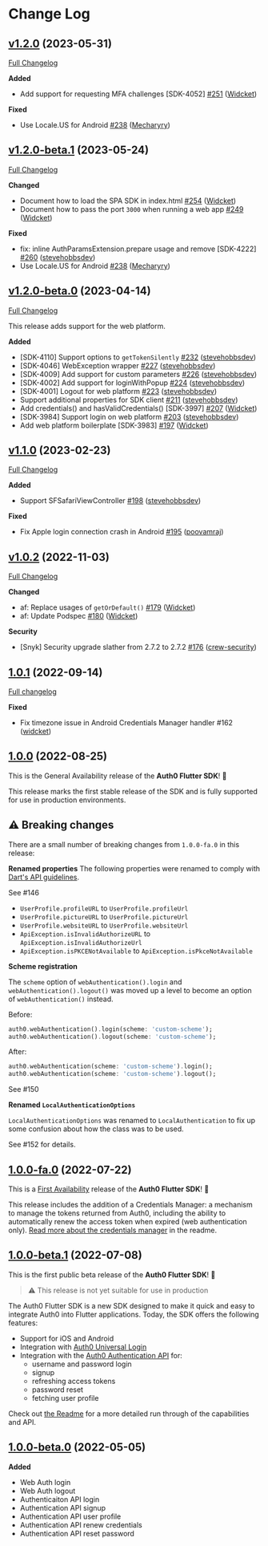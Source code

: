 # Change Log

## [v1.2.0](https://github.com/auth0/auth0-flutter/tree/v1.2.0) (2023-05-31)
[Full Changelog](https://github.com/auth0/auth0-flutter/compare/v1.1.0...v1.2.0)

**Added**
- Add support for requesting MFA challenges [SDK-4052] [\#251](https://github.com/auth0/auth0-flutter/pull/251) ([Widcket](https://github.com/Widcket))

**Fixed**
- Use Locale.US for Android [\#238](https://github.com/auth0/auth0-flutter/pull/238) ([Mecharyry](https://github.com/Mecharyry))

## [v1.2.0-beta.1](https://github.com/auth0/auth0-flutter/tree/v1.2.0-beta.1) (2023-05-24)

[Full Changelog](https://github.com/auth0/auth0-flutter/compare/v1.2.0-beta.0...v1.2.0-beta.1)

**Changed**

- Document how to load the SPA SDK in index.html [\#254](https://github.com/auth0/auth0-flutter/pull/254) ([Widcket](https://github.com/Widcket))
- Document how to pass the port `3000` when running a web app [\#249](https://github.com/auth0/auth0-flutter/pull/249) ([Widcket](https://github.com/Widcket))

**Fixed**

- fix: inline AuthParamsExtension.prepare usage and remove [SDK-4222] [\#260](https://github.com/auth0/auth0-flutter/pull/260) ([stevehobbsdev](https://github.com/stevehobbsdev))
- Use Locale.US for Android [\#238](https://github.com/auth0/auth0-flutter/pull/238) ([Mecharyry](https://github.com/Mecharyry))

## [v1.2.0-beta.0](https://github.com/auth0/auth0-flutter/tree/v1.2.0-beta.0) (2023-04-14)

[Full Changelog](https://github.com/auth0/auth0-flutter/compare/v1.1.0...v1.2.0-beta.0)

This release adds support for the web platform.

**Added**

- [SDK-4110] Support options to `getTokenSilently` [\#232](https://github.com/auth0/auth0-flutter/pull/232) ([stevehobbsdev](https://github.com/stevehobbsdev))
- [SDK-4046] WebException wrapper [\#227](https://github.com/auth0/auth0-flutter/pull/227) ([stevehobbsdev](https://github.com/stevehobbsdev))
- [SDK-4009] Add support for custom parameters [\#226](https://github.com/auth0/auth0-flutter/pull/226) ([stevehobbsdev](https://github.com/stevehobbsdev))
- [SDK-4002] Add support for loginWithPopup [\#224](https://github.com/auth0/auth0-flutter/pull/224) ([stevehobbsdev](https://github.com/stevehobbsdev))
- [SDK-4001] Logout for web platform [\#223](https://github.com/auth0/auth0-flutter/pull/223) ([stevehobbsdev](https://github.com/stevehobbsdev))
- Support additional properties for SDK client [\#211](https://github.com/auth0/auth0-flutter/pull/211) ([stevehobbsdev](https://github.com/stevehobbsdev))
- Add credentials() and hasValidCredentials() [SDK-3997] [\#207](https://github.com/auth0/auth0-flutter/pull/207) ([Widcket](https://github.com/Widcket))
- [SDK-3984] Support login on web platform [\#203](https://github.com/auth0/auth0-flutter/pull/203) ([stevehobbsdev](https://github.com/stevehobbsdev))
- Add web platform boilerplate [SDK-3983] [\#197](https://github.com/auth0/auth0-flutter/pull/197) ([Widcket](https://github.com/Widcket))

## [v1.1.0](https://github.com/auth0/auth0-flutter/tree/v1.1.0) (2023-02-23)

[Full Changelog](https://github.com/auth0/auth0-flutter/compare/v1.0.2...v1.1.0)

**Added**

- Support SFSafariViewController [\#198](https://github.com/auth0/auth0-flutter/pull/198) ([stevehobbsdev](https://github.com/stevehobbsdev))

**Fixed**

- Fix Apple login connection crash in Android [\#195](https://github.com/auth0/auth0-flutter/pull/195) ([poovamraj](https://github.com/poovamraj))

## [v1.0.2](https://github.com/auth0/auth0-flutter/tree/v1.0.2) (2022-11-03)

[Full Changelog](https://github.com/auth0/auth0-flutter/compare/v1.0.1...v1.0.2)

**Changed**

- af: Replace usages of `getOrDefault()` [\#179](https://github.com/auth0/auth0-flutter/pull/179) ([Widcket](https://github.com/Widcket))
- af: Update Podspec [\#180](https://github.com/auth0/auth0-flutter/pull/180) ([Widcket](https://github.com/Widcket))

**Security**

- [Snyk] Security upgrade slather from 2.7.2 to 2.7.2 [\#176](https://github.com/auth0/auth0-flutter/pull/176) ([crew-security](https://github.com/crew-security))

## [1.0.1](https://github.com/auth0/auth0-flutter/tree/v1.0.1) (2022-09-14)

[Full changelog](https://github.com/auth0/auth0-flutter/compare/v1.0.0...v1.0.1)

**Fixed**

- Fix timezone issue in Android Credentials Manager handler #162 ([widcket](https://github.com/widcket))

## [1.0.0](https://github.com/auth0/auth0-flutter/tree/v1.0.0) (2022-08-25)

This is the General Availability release of the **Auth0 Flutter SDK**! 🎉

This release marks the first stable release of the SDK and is fully supported for use in production environments.

## :warning: Breaking changes

There are a small number of breaking changes from `1.0.0-fa.0` in this release:

**Renamed properties**
The following properties were renamed to comply with [Dart's API guidelines](https://dart.dev/guides/language/effective-dart/style#do-capitalize-acronyms-and-abbreviations-longer-than-two-letters-like-words).

See #146

- `UserProfile.profileURL` to `UserProfile.profileUrl`
- `UserProfile.pictureURL` to `UserProfile.pictureUrl`
- `UserProfile.websiteURL` to `UserProfile.websiteUrl`
- `ApiException.isInvalidAuthorizeURL` to `ApiException.isInvalidAuthorizeUrl`
- `ApiException.isPKCENotAvailable` to `ApiException.isPkceNotAvailable`

**Scheme registration**

The `scheme` option of `webAuthentication().login` and `webAuthentication().logout()` was moved up a level to become an option of `webAuthentication()` instead.

Before:

```dart
auth0.webAuthentication().login(scheme: 'custom-scheme');
auth0.webAuthentication().logout(scheme: 'custom-scheme');
```

After:

```dart
auth0.webAuthentication(scheme: 'custom-scheme').login();
auth0.webAuthentication(scheme: 'custom-scheme').logout();
```

See #150

**Renamed `LocalAuthenticationOptions`**

`LocalAuthenticationOptions` was renamed to `LocalAuthentication` to fix up some confusion about how the class was to be used.

See #152 for details.

## [1.0.0-fa.0](https://github.com/auth0/auth0-flutter/tree/1.0.0-fa.0) (2022-07-22)

This is a [First Availability](https://auth0.com/docs/troubleshoot/product-lifecycle/product-release-stages#first-availability) release of the **Auth0 Flutter SDK**! 🎉

This release includes the addition of a Credentials Manager: a mechanism to manage the tokens returned from Auth0, including the ability to automatically renew the access token when expired (web authentication only). [Read more about the credentials manager](https://github.com/auth0/auth0-flutter/tree/main/auth0_flutter#credentials-manager) in the readme.

## [1.0.0-beta.1](https://github.com/auth0/auth0-flutter/tree/1.0.0-beta.1) (2022-07-08)

This is the first public beta release of the **Auth0 Flutter SDK**! 🎉

> ⚠️ This release is not yet suitable for use in production

The Auth0 Flutter SDK is a new SDK designed to make it quick and easy to integrate Auth0 into Flutter applications. Today, the SDK offers the following features:

- Support for iOS and Android
- Integration with [Auth0 Universal Login](https://auth0.com/docs/authenticate/login/auth0-universal-login)
- Integration with the [Auth0 Authentication API](https://auth0.com/docs/api/authentication) for:
  - username and password login
  - signup
  - refreshing access tokens
  - password reset
  - fetching user profile

Check out [the Readme](https://github.com/auth0/auth0-flutter/blob/main/auth0_flutter/README.md) for a more detailed run through of the capabilities and API.

## [1.0.0-beta.0](https://github.com/auth0/auth0-flutter/tree/1.0.0-beta.0) (2022-05-05)

**Added**

- Web Auth login
- Web Auth logout
- Authenticaiton API login
- Authentication API signup
- Authentication API user profile
- Authentication API renew credentials
- Authentication API reset password
